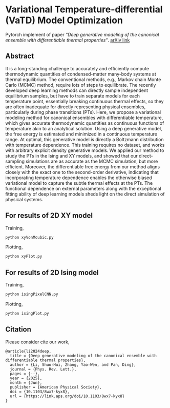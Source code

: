 # Variational Temperature-differential (VaTD) Model Optimization
Pytorch implement of paper *"Deep generative modeling of the canonical ensemble with differentiable thermal properties"*. [arXiv link](https://arxiv.org/abs/2404.18404)

## Abstract

It is a long-standing challenge to accurately and efficiently compute thermodynamic quantities of condensed-matter many-body systems at thermal equilibrium. The conventional methods, e.g., Markov chain Monte Carlo (MCMC) method, require lots of steps to equilibrate. The recently developed deep learning methods can directly sample independent equilibrium samples, but have to train separate models for each temperature point, essentially breaking continuous thermal effects, so they are often inadequate for directly representing physical ensembles, particularly during phase transitions (PTs). Here, we propose a variational modeling method for canonical ensembles with differentiable temperature, which gives accurate thermodynamic quantities as continuous functions of temperature akin to an analytical solution. Using a deep generative model, the free energy is estimated and minimized in a continuous temperature range. At optimal, this generative model is directly a Boltzmann distribution with temperature dependence. This training requires no dataset, and works with arbitrary explicit density generative models. We applied our method to study the PTs in the Ising and XY models, and showed that our direct-sampling simulations are as accurate as the MCMC simulation, but more efficient. Moreover, the differentiable free energy from our method aligns closely with the exact one to the second-order derivative, indicating that incorporating temperature dependence enables the otherwise biased variational model to capture the subtle thermal effects at the PTs. The functional dependence on external parameters along with the exceptional fitting ability of deep learning models sheds light on the direct simulation of physical systems.

## For results of 2D XY model

Training,
```bash
python xyVonMcubic.py
```

Plotting,
```bash
python xyPlot.py
```

## For results of 2D Ising model

Training,
```bash
python isingPixelCNN.py
```

Plotting,
```bash
python isingPlot.py
```

## Citation

Please consider cite our work,
```
@article{li2024deep,
  title = {Deep generative modeling of the canonical ensemble with differentiable thermal properties},
  author = {Li, Shuo-Hui, Zhang, Yao-Wen, and Pan, Ding},
  journal = {Phys. Rev. Lett.},
  pages = {--},
  year = {2025},
  month = {Jun},
  publisher = {American Physical Society},
  doi = {10.1103/8wx7-kyx8},
  url = {https://link.aps.org/doi/10.1103/8wx7-kyx8}
}

```

